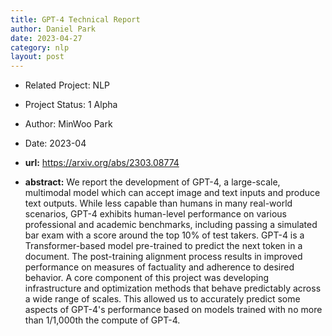 ```yaml
---
title: GPT-4 Technical Report
author: Daniel Park
date: 2023-04-27
category: nlp
layout: post
---
```


- Related Project: NLP 
- Project Status: 1 Alpha
- Author: MinWoo Park
- Date: 2023-04

 - **url:** <https://arxiv.org/abs/2303.08774>
 - **abstract:** We report the development of GPT-4, a large-scale, multimodal model which can accept image and text inputs and produce text outputs. While less capable than humans in many real-world scenarios, GPT-4 exhibits human-level performance on various professional and academic benchmarks, including passing a simulated bar exam with a score around the top 10% of test takers. GPT-4 is a Transformer-based model pre-trained to predict the next token in a document. The post-training alignment process results in improved performance on measures of factuality and adherence to desired behavior. A core component of this project was developing infrastructure and optimization methods that behave predictably across a wide range of scales. This allowed us to accurately predict some aspects of GPT-4's performance based on models trained with no more than 1/1,000th the compute of GPT-4.